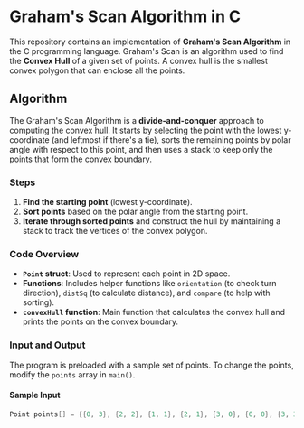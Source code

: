 # Graham's Scan Algorithm in C

This repository contains an implementation of **Graham's Scan Algorithm** in the C programming language. Graham's Scan is an algorithm used to find the **Convex Hull** of a given set of points. A convex hull is the smallest convex polygon that can enclose all the points.

## Algorithm

The Graham's Scan Algorithm is a **divide-and-conquer** approach to computing the convex hull. It starts by selecting the point with the lowest y-coordinate (and leftmost if there's a tie), sorts the remaining points by polar angle with respect to this point, and then uses a stack to keep only the points that form the convex boundary.

### Steps

1. **Find the starting point** (lowest y-coordinate).
2. **Sort points** based on the polar angle from the starting point.
3. **Iterate through sorted points** and construct the hull by maintaining a stack to track the vertices of the convex polygon.

### Code Overview

- **`Point` struct**: Used to represent each point in 2D space.
- **Functions**: Includes helper functions like `orientation` (to check turn direction), `distSq` (to calculate distance), and `compare` (to help with sorting).
- **`convexHull` function**: Main function that calculates the convex hull and prints the points on the convex boundary.

### Input and Output

The program is preloaded with a sample set of points. To change the points, modify the `points` array in `main()`.

#### Sample Input
```c
Point points[] = {{0, 3}, {2, 2}, {1, 1}, {2, 1}, {3, 0}, {0, 0}, {3, 3}};


